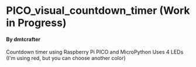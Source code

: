 # PICO_visual_countdown_timer (Work in Progress)
#### By dmtcrafter
Countdown timer using Raspberry Pi PICO and MicroPython
Uses 4 LEDs (I'm using red, but you can choose another color)
